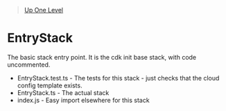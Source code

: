 > [Up One Level](../readme.md)

# EntryStack

The basic stack entry point. It is the cdk init base stack, with code uncommented.

- EntryStack.test.ts - The tests for this stack - just checks that the cloud config template exists.
- EntryStack.ts - The actual stack
- index.js - Easy import elsewhere for this stack